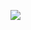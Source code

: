 
![](https://camo.githubusercontent.com/0f09f62f241b169b4428e18ed56fe5a239bbe40e1233b248b1c4072b61869439/68747470733a2f2f63797962686d642e6f73732d636e2d6265696a696e672e616c6979756e63732e636f6d2f696d672f32303230303232353136343134383733332e706e67)
